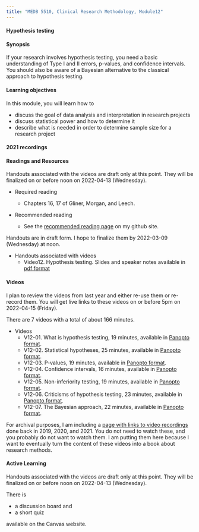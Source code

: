 ```yaml
---
title: "MEDB 5510, Clinical Research Methodology, Module12"
---
```


#### Hypothesis testing

#### Synopsis

If your research involves hypothesis testing, you need a basic understanding of Type I and II errors, p-values, and confidence intervals. You should also be aware of a Bayesian alternative to the classical approach to hypothesis testing.

#### Learning objectives

In this module, you will learn how to

+ discuss the goal of data analysis and interpretation in research projects
+ discuss statistical power and how to determine it
+ describe what is needed in order to determine sample size for a research project

#### 2021 recordings

#### Readings and Resources

Handouts associated with the videos are draft only at this point. They will be finalized on or before noon on 2022-04-13 (Wednesday).

+ Required reading
  + Chapters 16, 17 of Gliner, Morgan, and Leech.

+ Recommended reading
  + See the [recommended reading page][git2] on my github site.

Handouts are in draft form. I hope to finalize them by 2022-03-09 (Wednesday) at noon.

+ Handouts associated with videos
  + Video12. Hypothesis testing. Slides and speaker notes available in [pdf format][git1]

#### Videos

I plan to review the videos from last year and either re-use them or re-record them. You will get live links to these videos on or before 5pm on 2022-04-15 (Friday).

There are 7 videos with a total of about 166 minutes.

+ Videos
  + V12-01. What is hypothesis testing, 19 minutes, available in [Panopto format][221201]. 
  + V12-02. Statistical hypotheses, 25 minutes, available in [Panopto format][221202].
  + V12-03. P-values, 19 minutes, available in [Panopto format][221203].
  + V12-04. Confidence intervals, 16 minutes, available in [Panopto format][221204].
  + V12-05. Non-inferiority testing, 19 minutes, available in [Panopto format][221205].
  + V12-06. Criticisms of hypothesis testing, 23 minutes, available in [Panopto format][221206].
  + V12-07. The Bayesian approach, 22 minutes, available in [Panopto format][221207].

For archival purposes, I am including a [page with links to video recordings][git0] done back in 2019, 2020, and 2021. You do not need to watch these, and you probably do not want to watch them. I am putting them here because I want to eventually turn the content of these videos into a book about research methods.

#### Active Learning

Handouts associated with the videos are draft only at this point. They will be finalized on or before noon on 2022-04-13 (Wednesday).

There is

+ a discussion board and
+ a short quiz

available on the Canvas website.

[git0]: https://github.com/pmean/classes/blob/master/clinical-research-methodology/modules/5510-99-videos.md
[git1]: https://github.com/pmean/classes/blob/master/clinical-research-methodology/results/video12-slides-and-speaker-notes.pdf
[git2]: https://github.com/pmean/classes/blob/master/clinical-research-methodology/modules/5510-99-readings.md

[221201]: https://umsystem.hosted.panopto.com/Panopto/Pages/Viewer.aspx?id=b30c02db-ddab-45c8-b582-ae8501765934
[221202]: https://umsystem.hosted.panopto.com/Panopto/Pages/Viewer.aspx?id=95b42390-a246-4f4a-a76e-ae85017b9307
[221203]: https://umsystem.hosted.panopto.com/Panopto/Pages/Viewer.aspx?id=0f6101c4-e934-4d34-8fb1-ae850182aa9d
[221204]: https://umsystem.hosted.panopto.com/Panopto/Pages/Viewer.aspx?id=02440a90-e4e7-4070-a811-ae8501885ac2
[221205]: https://umsystem.hosted.panopto.com/Panopto/Pages/Viewer.aspx?id=a2dbd0d7-bfcf-4161-9c15-ae8600019512
[221206]: https://umsystem.hosted.panopto.com/Panopto/Pages/Viewer.aspx?id=54e2c0ea-09d8-4854-be43-ae86000716ab
[221207]: https://umsystem.hosted.panopto.com/Panopto/Pages/Viewer.aspx?id=3d23d290-afc9-42c4-8466-ae86000dff67
